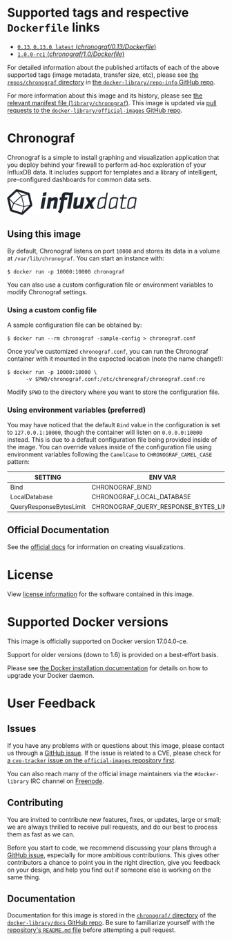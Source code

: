 <!--

********************************************************************************

WARNING:

    DO NOT EDIT "chronograf/README.md"

    IT IS AUTO-GENERATED

    (from the other files in "chronograf/" combined with a set of templates)

********************************************************************************

-->

# Supported tags and respective `Dockerfile` links

-	[`0.13`, `0.13.0`, `latest` (*chronograf/0.13/Dockerfile*)](https://github.com/influxdata/influxdata-docker/blob/22b661b4c141d237669f94e4740f234b7be43a7b/chronograf/0.13/Dockerfile)
-	[`1.0.0-rc1` (*chronograf/1.0/Dockerfile*)](https://github.com/influxdata/influxdata-docker/blob/22b661b4c141d237669f94e4740f234b7be43a7b/chronograf/1.0/Dockerfile)

For detailed information about the published artifacts of each of the above supported tags (image metadata, transfer size, etc), please see [the `repos/chronograf` directory](https://github.com/docker-library/repo-info/blob/master/repos/chronograf) in [the `docker-library/repo-info` GitHub repo](https://github.com/docker-library/repo-info).

For more information about this image and its history, please see [the relevant manifest file (`library/chronograf`)](https://github.com/docker-library/official-images/blob/master/library/chronograf). This image is updated via [pull requests to the `docker-library/official-images` GitHub repo](https://github.com/docker-library/official-images/pulls?q=label%3Alibrary%2Fchronograf).

# Chronograf

Chronograf is a simple to install graphing and visualization application that you deploy behind your firewall to perform ad-hoc exploration of your InfluxDB data. It includes support for templates and a library of intelligent, pre-configured dashboards for common data sets.

![logo](https://raw.githubusercontent.com/docker-library/docs/43d87118415bb75d7bb107683e79cd6d69186f67/chronograf/logo.png)

## Using this image

By default, Chronograf listens on port `10000` and stores its data in a volume at `/var/lib/chronograf`. You can start an instance with:

```console
$ docker run -p 10000:10000 chronograf
```

You can also use a custom configuration file or environment variables to modify Chronograf settings.

### Using a custom config file

A sample configuration file can be obtained by:

```console
$ docker run --rm chronograf -sample-config > chronograf.conf
```

Once you've customized `chronograf.conf`, you can run the Chronograf container with it mounted in the expected location (note the name change!):

```console
$ docker run -p 10000:10000 \
      -v $PWD/chronograf.conf:/etc/chronograf/chronograf.conf:ro
```

Modify `$PWD` to the directory where you want to store the configuration file.

### Using environment variables (preferred)

You may have noticed that the default `Bind` value in the configuration is set to `127.0.0.1:10000`, though the container will listen on `0.0.0.0:10000` instead. This is due to a default configuration file being provided inside of the image. You can override values inside of the configuration file using environment variables following the `CamelCase` to `CHRONOGRAF_CAMEL_CASE` pattern:

| SETTING                 | ENV VAR                               |
|-------------------------|---------------------------------------|
| Bind                    | CHRONOGRAF_BIND                       |
| LocalDatabase           | CHRONOGRAF_LOCAL_DATABASE             |
| QueryResponseBytesLimit | CHRONOGRAF_QUERY_RESPONSE_BYTES_LIMIT |

## Official Documentation

See the [official docs](https://docs.influxdata.com/chronograf/latest/introduction/getting_started/) for information on creating visualizations.

# License

View [license information](https://github.com/influxdata/chronograf/blob/master/LICENSE) for the software contained in this image.

# Supported Docker versions

This image is officially supported on Docker version 17.04.0-ce.

Support for older versions (down to 1.6) is provided on a best-effort basis.

Please see [the Docker installation documentation](https://docs.docker.com/installation/) for details on how to upgrade your Docker daemon.

# User Feedback

## Issues

If you have any problems with or questions about this image, please contact us through a [GitHub issue](https://github.com/influxdata/influxdata-docker/issues). If the issue is related to a CVE, please check for [a `cve-tracker` issue on the `official-images` repository first](https://github.com/docker-library/official-images/issues?q=label%3Acve-tracker).

You can also reach many of the official image maintainers via the `#docker-library` IRC channel on [Freenode](https://freenode.net).

## Contributing

You are invited to contribute new features, fixes, or updates, large or small; we are always thrilled to receive pull requests, and do our best to process them as fast as we can.

Before you start to code, we recommend discussing your plans through a [GitHub issue](https://github.com/influxdata/influxdata-docker/issues), especially for more ambitious contributions. This gives other contributors a chance to point you in the right direction, give you feedback on your design, and help you find out if someone else is working on the same thing.

## Documentation

Documentation for this image is stored in the [`chronograf/` directory](https://github.com/docker-library/docs/tree/master/chronograf) of the [`docker-library/docs` GitHub repo](https://github.com/docker-library/docs). Be sure to familiarize yourself with the [repository's `README.md` file](https://github.com/docker-library/docs/blob/master/README.md) before attempting a pull request.
